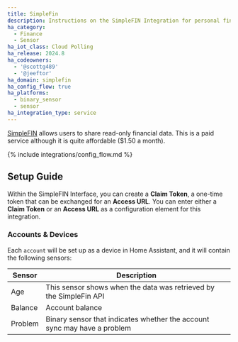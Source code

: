 ```yaml
---
title: SimpleFin
description: Instructions on the SimpleFIN Integration for personal finance.
ha_category:
  - Finance
  - Sensor
ha_iot_class: Cloud Polling
ha_release: 2024.8
ha_codeowners:
  - '@scottg489'
  - '@jeeftor'
ha_domain: simplefin
ha_config_flow: true
ha_platforms:
  - binary_sensor
  - sensor
ha_integration_type: service
---
```


[SimpleFIN](http://simplefin.org) allows users to share read-only financial data. This is a paid service although it is quite affordable ($1.50 a month). 

{% include integrations/config_flow.md %}



## Setup Guide

Within the SimpleFIN Interface, you can create a **Claim Token**, a one-time token that can be exchanged for an **Access URL**. You can enter either a **Claim Token** or an **Access URL** as a configuration element for this integration. 

### Accounts & Devices

Each `account` will be set up as a device in Home Assistant, and it will contain the following sensors:

|Sensor|Description|
|-------|---------------|
|Age| This sensor shows when the data was retrieved by the SimpleFin API |
|Balance|Account balance|
|Problem| Binary sensor that indicates whether the account sync may have a problem |
